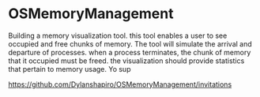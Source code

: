 # OSMemoryManagement
Building a memory visualization tool. this tool enables a user to see occupied and free chunks of memory. The tool will simulate the arrival and departure of processes. when a process terminates, the chunk of memory that it occupied must be freed. the visualization should provide statistics that pertain to memory usage. 
Yo sup

https://github.com/Dylanshapiro/OSMemoryManagement/invitations
